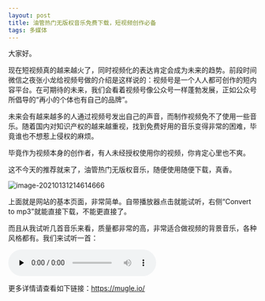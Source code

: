 ```yaml
---
layout: post
title: 油管热门无版权音乐免费下载，短视频创作必备
tags: 多媒体
---
```


大家好。

现在短视频真的越来越火了，同时视频化的表达肯定会成为未来的趋势。前段时间微信之夜张小龙给视频号做的介绍是这样说的：视频号是一个人人都可创作的短内容平台。在可期待的未来，我们会看着视频号像公众号一样蓬勃发展，正如公众号所倡导的“再小的个体也有自己的品牌”。

未来会有越来越多的人通过视频号发出自己的声音，而制作视频免不了使用一些音乐。随着国内对知识产权的越来越重视，找到免费好用的音乐变得非常的困难，毕竟谁也不想惹上侵权的麻烦。

毕竟作为视频本身的创作者，有人未经授权使用你的视频，你肯定心里也不爽。

这不今天的推荐就来了，油管热门无版权音乐，随便使用随便下载，真香。

![image-20210131214614666](https://7465-test-3c9b5e-books-1301492295.tcb.qcloud.la/images/compress_image-20210131214614666.png)

上面就是网站的基本页面，非常简单。自带播放器点击就能试听，右侧“Convert to mp3”就能直接下载，不能更直接了。

而且从我试听几首音乐来看，质量都非常的高，非常适合做视频的背景音乐，各种风格都有。我们来试听一首：

<audio id="audio" controls="" preload="none"> <source id="mp3" src="https://7465-test-3c9b5e-books-1301492295.tcb.qcloud.la/images/Adventures.mp3"> </audio>

更多详情请查看如下链接：https://mugle.io/
